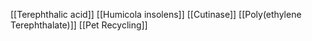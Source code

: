 [[Terephthalic acid]]
[[Humicola insolens]]
[[Cutinase]]
[[Poly(ethylene Terephthalate)]]
[[Pet Recycling]]
